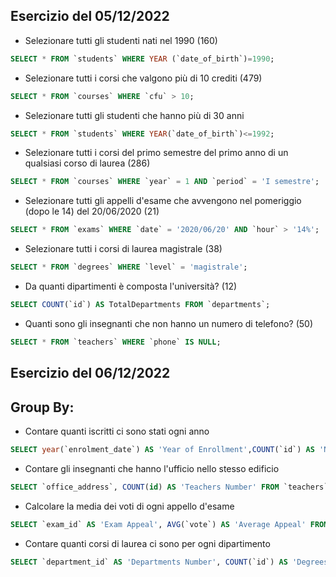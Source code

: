 ## Esercizio del 05/12/2022
- Selezionare tutti gli studenti nati nel 1990 (160)

```sql
SELECT * FROM `students` WHERE YEAR (`date_of_birth`)=1990;
```

- Selezionare tutti i corsi che valgono più di 10 crediti (479)

```sql
SELECT * FROM `courses` WHERE `cfu` > 10;
```

- Selezionare tutti gli studenti che hanno più di 30 anni

```sql
SELECT * FROM `students` WHERE YEAR(`date_of_birth`)<=1992;
```

- Selezionare tutti i corsi del primo semestre del primo anno di un qualsiasi corso di laurea (286)

```sql
SELECT * FROM `courses` WHERE `year` = 1 AND `period` = 'I semestre';
```

- Selezionare tutti gli appelli d'esame che avvengono nel pomeriggio (dopo le 14) del 20/06/2020 (21)

```sql
SELECT * FROM `exams` WHERE `date` = '2020/06/20' AND `hour` > '14%';
```

- Selezionare tutti i corsi di laurea magistrale (38)

```sql
SELECT * FROM `degrees` WHERE `level` = 'magistrale';
```

- Da quanti dipartimenti è composta l'università? (12)

```sql
SELECT COUNT(`id`) AS TotalDepartments FROM `departments`;
```

- Quanti sono gli insegnanti che non hanno un numero di telefono? (50)

```sql
SELECT * FROM `teachers` WHERE `phone` IS NULL;
```

## Esercizio del 06/12/2022

## Group By:

- Contare quanti iscritti ci sono stati ogni anno

```sql
SELECT year(`enrolment_date`) AS 'Year of Enrollment',COUNT(`id`) AS 'Number of Enrollments' FROM `students` GROUP BY year(`enrolment_date`);
```

- Contare gli insegnanti che hanno l'ufficio nello stesso edificio

```sql
SELECT `office_address`, COUNT(id) AS 'Teachers Number' FROM `teachers` GROUP BY `office_address`;
```

- Calcolare la media dei voti di ogni appello d'esame

```sql
SELECT `exam_id` AS 'Exam Appeal', AVG(`vote`) AS 'Average Appeal' FROM `exam_student` GROUP BY `exam_id`;
```

- Contare quanti corsi di laurea ci sono per ogni dipartimento

```sql
SELECT `department_id` AS 'Departments Number', COUNT(`id`) AS 'Degrees Number' FROM `degrees` GROUP BY `department_id`;
```